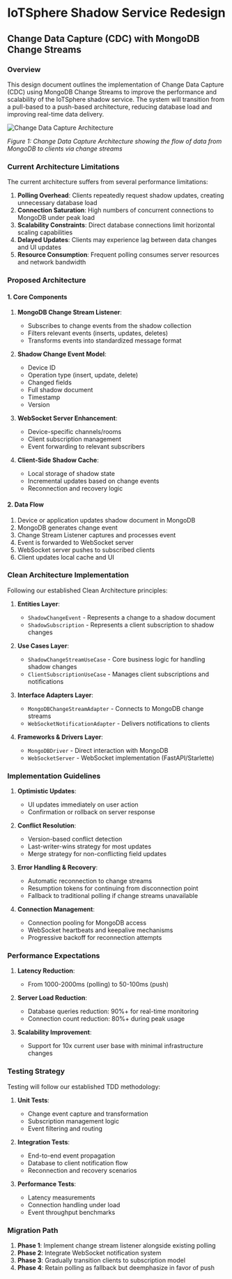 # IoTSphere Shadow Service Redesign

## Change Data Capture (CDC) with MongoDB Change Streams

### Overview

This design document outlines the implementation of Change Data Capture (CDC) using MongoDB Change Streams to improve the performance and scalability of the IoTSphere shadow service. The system will transition from a pull-based to a push-based architecture, reducing database load and improving real-time data delivery.

![Change Data Capture Architecture](../assets/cdc_architecture.png)

*Figure 1: Change Data Capture Architecture showing the flow of data from MongoDB to clients via change streams*

### Current Architecture Limitations

The current architecture suffers from several performance limitations:

1. **Polling Overhead**: Clients repeatedly request shadow updates, creating unnecessary database load
2. **Connection Saturation**: High numbers of concurrent connections to MongoDB under peak load
3. **Scalability Constraints**: Direct database connections limit horizontal scaling capabilities
4. **Delayed Updates**: Clients may experience lag between data changes and UI updates
5. **Resource Consumption**: Frequent polling consumes server resources and network bandwidth

### Proposed Architecture

#### 1. Core Components

1. **MongoDB Change Stream Listener**:
   - Subscribes to change events from the shadow collection
   - Filters relevant events (inserts, updates, deletes)
   - Transforms events into standardized message format

2. **Shadow Change Event Model**:
   - Device ID
   - Operation type (insert, update, delete)
   - Changed fields
   - Full shadow document
   - Timestamp
   - Version

3. **WebSocket Server Enhancement**:
   - Device-specific channels/rooms
   - Client subscription management
   - Event forwarding to relevant subscribers

4. **Client-Side Shadow Cache**:
   - Local storage of shadow state
   - Incremental updates based on change events
   - Reconnection and recovery logic

#### 2. Data Flow

1. Device or application updates shadow document in MongoDB
2. MongoDB generates change event
3. Change Stream Listener captures and processes event
4. Event is forwarded to WebSocket server
5. WebSocket server pushes to subscribed clients
6. Client updates local cache and UI

### Clean Architecture Implementation

Following our established Clean Architecture principles:

1. **Entities Layer**:
   - `ShadowChangeEvent` - Represents a change to a shadow document
   - `ShadowSubscription` - Represents a client subscription to shadow changes

2. **Use Cases Layer**:
   - `ShadowChangeStreamUseCase` - Core business logic for handling shadow changes
   - `ClientSubscriptionUseCase` - Manages client subscriptions and notifications

3. **Interface Adapters Layer**:
   - `MongoDBChangeStreamAdapter` - Connects to MongoDB change streams
   - `WebSocketNotificationAdapter` - Delivers notifications to clients

4. **Frameworks & Drivers Layer**:
   - `MongoDBDriver` - Direct interaction with MongoDB
   - `WebSocketServer` - WebSocket implementation (FastAPI/Starlette)

### Implementation Guidelines

1. **Optimistic Updates**:
   - UI updates immediately on user action
   - Confirmation or rollback on server response

2. **Conflict Resolution**:
   - Version-based conflict detection
   - Last-writer-wins strategy for most updates
   - Merge strategy for non-conflicting field updates

3. **Error Handling & Recovery**:
   - Automatic reconnection to change streams
   - Resumption tokens for continuing from disconnection point
   - Fallback to traditional polling if change streams unavailable

4. **Connection Management**:
   - Connection pooling for MongoDB access
   - WebSocket heartbeats and keepalive mechanisms
   - Progressive backoff for reconnection attempts

### Performance Expectations

1. **Latency Reduction**:
   - From 1000-2000ms (polling) to 50-100ms (push)

2. **Server Load Reduction**:
   - Database queries reduction: 90%+ for real-time monitoring
   - Connection count reduction: 80%+ during peak usage

3. **Scalability Improvement**:
   - Support for 10x current user base with minimal infrastructure changes

### Testing Strategy

Testing will follow our established TDD methodology:

1. **Unit Tests**:
   - Change event capture and transformation
   - Subscription management logic
   - Event filtering and routing

2. **Integration Tests**:
   - End-to-end event propagation
   - Database to client notification flow
   - Reconnection and recovery scenarios

3. **Performance Tests**:
   - Latency measurements
   - Connection handling under load
   - Event throughput benchmarks

### Migration Path

1. **Phase 1**: Implement change stream listener alongside existing polling
2. **Phase 2**: Integrate WebSocket notification system
3. **Phase 3**: Gradually transition clients to subscription model
4. **Phase 4**: Retain polling as fallback but deemphasize in favor of push
